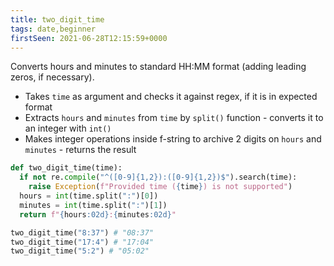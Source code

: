 ```yaml
---
title: two_digit_time
tags: date,beginner
firstSeen: 2021-06-28T12:15:59+0000
---
```


Converts hours and minutes to standard HH:MM format (adding leading zeros, if necessary).

- Takes `time` as argument and checks it against regex, if it is in expected format
- Extracts `hours` and `minutes` from `time` by `split()` function - converts it to an integer with `int()`
- Makes integer operations inside f-string to archive 2 digits on `hours` and `minutes` - returns the result

```py
def two_digit_time(time):
  if not re.compile("^([0-9]{1,2}):([0-9]{1,2})$").search(time):
    raise Exception(f"Provided time ({time}) is not supported")
  hours = int(time.split(":")[0])
  minutes = int(time.split(":")[1])
  return f"{hours:02d}:{minutes:02d}"
```

```py
two_digit_time("8:37") # "08:37"
two_digit_time("17:4") # "17:04"
two_digit_time("5:2") # "05:02"
```
